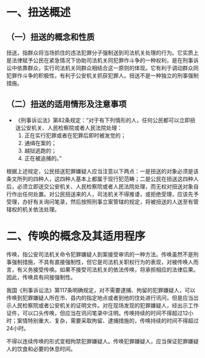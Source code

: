 # 一、扭送概述
## （一）扭送的概念和性质
扭送，指群众将当场抓住的违法犯罪分子强制送到司法机关处理的行为。它实质上是法律赋予公民在紧急情况下协助司法机关同犯罪作斗争的一种权利，是在刑事诉讼中依靠群众，实行司法机关同群众相结合这一原则的体现。它有利于调动群众同犯罪作斗争的积极性，有利于公安机关抓获犯罪人。扭送不是一种独立的刑事强制措施。
## （二）扭送的适用情形及注意事项
- 《刑事诉讼法》第82条规定：“对于有下列情形的人，任何公民都可以立即扭送公安机关、人民检察院或者人民法院处理：
	1. 正在实行犯罪或者在犯罪后即时被发觉的；
	2. 通缉在案的；
	3. 越狱逃跑的；
	4. 正在被追捕的。”

根据上述规定，公民扭送犯罪嫌疑人应当注意以下两点：一是扭送的对象必须是该条文所列的四种人，这四种人基本上都属于现行犯范畴；二是公民在扭送这四种人后，必须立即送交公安机关、人民检察院或者人民法院处理，而无权对扭送对象自行作出任何处置。对公民扭送来的人，司法机关不得推诿，或拒绝受理，应该先予受理，办好有关询问笔录，然后按照刑事立案管辖的规定，将被扭送的人送至有管辖权的机关依法处理。
# 二、传唤的概念及其适用程序
传唤，指公安司法机关命令犯罪嫌疑人到案接受审讯的一种方法。传唤虽然不是刑事强制措施，不具有直接强制性，但它是司法机关职权行为的表现，对被传唤人而言，有义务接受传唤。如果不接受司法机关的依法传唤，将承担相应的法律后果。因此，传唤具有间接强制性。

我国《刑事诉讼法》第117条明确规定，对不需要逮捕、拘留的犯罪嫌疑人，可以传唤到犯罪嫌疑人所在市、县内的指定地点或者到他的住处进行讯问，但是应当岀示人民检察院或者公安机关的证明文件。对在现场发现的犯罪嫌疑人，经出示工作证件，可以口头传唤，但应当在讯问笔录中注明。传唤持续的时间不得超过12小时；案情特别重大、复杂，需要采取拘留、逮捕措施的，传唤持续的时间不得超过24小时。

不得以连续传唤的形式变相拘禁犯罪嫌疑人。传唤犯罪嫌疑人，应当保证犯罪嫌疑人的饮食和必要的休息时间。